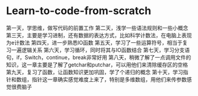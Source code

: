 # Learn-to-code-from-scratch
第一天，学思维，做写代码的前置工作
第二天，浅学一些语法规则和一些小概念
第三天，主要是学习进制，还有数据的表达方式，比如科学计数法，在电脑上表现为e计数法
第四天，进一步熟悉IO函数
第五天，学习了一些运算符号，相当于复习一遍逻辑关系
第六天，学习循环，同时将其与IO函数结合
第七天，学习分支语句，if，Switch，continue，break非常好用
第八天，稍微了解了一点调用文件的知识，这一章主要是了解了getchar和putchar，可以用他们来清除缓存区的空格
第九天，复习了函数，让函数知识更加巩固，学了个递归的概念
第十天，学习指针和数组，指针这一章确实感觉难度上来了，特别是多维数组，用他们来传参数感觉很费脑子
